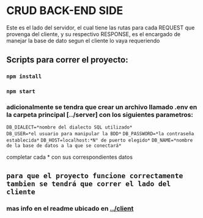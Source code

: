 # CRUD BACK-END SIDE

Este es el lado del servidor, el cual tiene las rutas para cada REQUEST que provenga del cliente, y su respectivo RESPONSE, es el encargado de manejar la base de dato segun 
el cliente lo vaya requeriendo

## Scripts para correr el proyecto:

### `npm install`
### `npm start`

### adicionalmente se tendra que crear un archivo llamado .env en la carpeta principal [../server] con los siguientes parametros:
`DB_DIALECT=*nombre del dialecto SQL utilizado*`    
`DB_USER=*el usuario para manipular la BDD*`
`DB_PASSWORD=*la contraseña establecida*`
`DB_HOST=localhost:*N° de puerto elegido*`
`DB_NAME=*nombre de la base de datos a la que se conectará*`

completar cada * con sus correspondientes datos

## `para que el proyecto funcione correctamente tambien se tendrá que correr el lado del cliente`

### mas info en el readme ubicado en [../client](../client.README.md)
